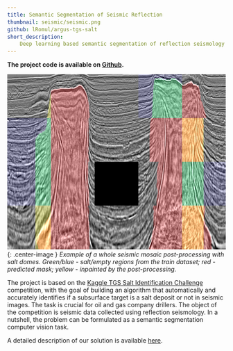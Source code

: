 ```yaml
---
title: Semantic Segmentation of Seismic Reflection
thumbnail: seismic/seismic.png
github: lRomul/argus-tgs-salt
short_description:
    Deep learning based semantic segmentation of reflection seismology images for salt deposits recognition.
---
```

__The project code is available on [Github](https://github.com/lRomul/argus-tgs-salt).__

![Title image](/assets/images/seismic/seismic_mosaic.png){: .center-image }
_Example of a whole seismic mosaic post-processing with salt domes. Green/blue - salt/empty regions from the train dataset; red - predicted mask; yellow - inpainted by the post-processing._

The project is based on the [Kaggle TGS Salt Identification Challenge](https://www.kaggle.com/c/tgs-salt-identification-challenge) competition, with the goal of building an algorithm that automatically and accurately identifies if a subsurface target is a salt deposit or not in seismic images. The task is crucial for oil and gas company drillers. The object of the competition is seismic data collected using reflection seismology. In a nutshell, the problem can be formulated as a semantic segmentation computer vision task.

A detailed description of our solution is available [here](https://nikolasent.github.io/deeplearning/competitions/2018/10/24/Semantic-Segmentation-of-Seismic-Reflection-Images.html).
